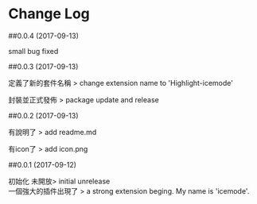 # Change Log

##0.0.4 (2017-09-13)

small bug fixed

##0.0.3 (2017-09-13)

定義了新的套件名稱 > change extension name to 'Highlight-icemode'

封裝並正式發佈 > package update and release

##0.0.2 (2017-09-13)

有說明了 > add readme.md

有icon了 > add icon.png


##0.0.1 (2017-09-12)

初始化 未開放> initial unrelease  
一個強大的插件出現了 > a strong extension beging.  My name is 'icemode'.
